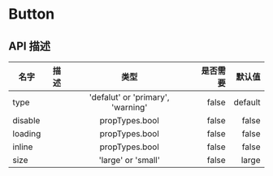 
# Button




## API 描述
|名字| 描述|类型|是否需要|默认值|
| ------------- |:-------------:|:-----:| -----:|-----:|
|type||'defalut' or 'primary', 'warning'|false|default|
|disable||propTypes.bool|false|false|
|loading||propTypes.bool|false|false|
|inline||propTypes.bool|false|false|
|size||'large' or 'small'|false|large|
    